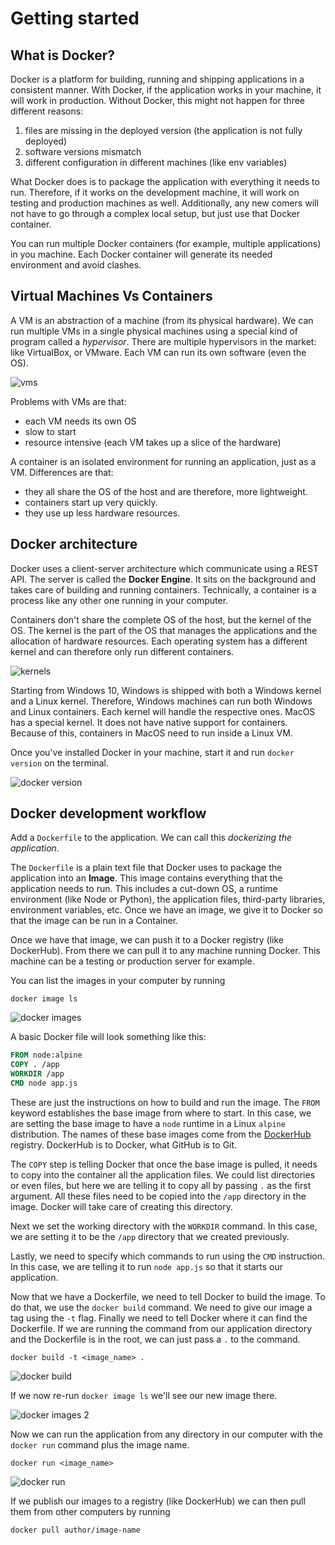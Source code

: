 # Getting started

## What is Docker?

Docker is a platform for building, running and shipping applications in a consistent manner. With Docker, if the application works in your machine, it will work in production. Without Docker, this might not happen for three different reasons:

1. files are missing in the deployed version (the application is not fully deployed)
2. software versions mismatch
3. different configuration in different machines (like env variables)

What Docker does is to package the application with everything it needs to run. Therefore, if it works on the development machine, it will work on testing and production machines as well. Additionally, any new comers will not have to go through a complex local setup, but just use that Docker container.

You can run multiple Docker containers (for example, multiple applications) in you machine. Each Docker container will generate its needed environment and avoid clashes.

## Virtual Machines Vs Containers

A VM is an abstraction of a machine (from its physical hardware). We can run multiple VMs in a single physical machines using a special kind of program called a *hypervisor*. There are multiple hypervisors in the market: like VirtualBox, or VMware. Each VM can run its own software (even the OS).

![vms](img/01_vms.png)

Problems with VMs are that:

- each VM needs its own OS
- slow to start
- resource intensive (each VM takes up a slice of the hardware)

A container is an isolated environment for running an application, just as a VM. Differences are that:

- they all share the OS of the host and are therefore, more lightweight.
- containers start up very quickly.
- they use up less hardware resources.

## Docker architecture

Docker uses a client-server architecture which communicate using a REST API. The server is called the **Docker Engine**. It sits on the background and takes care of building and running containers. Technically, a container is a process like any other one running in your computer.

Containers don't share the complete OS of the host, but the kernel of the OS. The kernel is the part of the OS that manages the applications and the allocation of hardware resources. Each operating system has a different kernel and can therefore only run different containers.

![kernels](img/02_kernels.png)

Starting from Windows 10, Windows is shipped with both a Windows kernel and a Linux kernel. Therefore, Windows machines can run both Windows and Linux containers. Each kernel will handle the respective ones. MacOS has a special kernel. It does not have native support for containers. Because of this, containers in MacOS need to run inside a Linux VM.

Once you've installed Docker in your machine, start it and run `docker version` on the terminal.

![docker version](img/03_docker_version.png)

## Docker development workflow

Add a `Dockerfile` to the application. We can call this *dockerizing the application*.

The `Dockerfile` is a plain text file that Docker uses to package the application into an **Image**. This image contains everything that the application needs to run. This includes a cut-down OS, a runtime environment (like Node or Python), the application files, third-party libraries, environment variables, etc. Once we have an image, we give it to Docker so that the image can be run in a Container.

Once we have that image, we can push it to a Docker registry (like DockerHub). From there we can pull it to any machine running Docker. This machine can be a testing or production server for example.

You can list the images in your computer by running

``` shell
docker image ls
```

![docker images](img/04_docker_images.png)

A basic Docker file will look something like this:

``` dockerfile
FROM node:alpine
COPY . /app
WORKDIR /app
CMD node app.js
```

These are just the instructions on how to build and run the image. The `FROM` keyword establishes the base image from where to start. In this case, we are setting the base image to have a `node` runtime in a Linux `alpine` distribution. The names of these base images come from the [DockerHub](https://hub.docker.com/) registry. DockerHub is to Docker, what GitHub is to Git.

The `COPY` step is telling Docker that once the base image is pulled, it needs to copy into the container all the application files. We could list directories or even files, but here we are telling it to copy all by passing `.` as the first argument. All these files need to be copied into the `/app` directory in the image. Docker will take care of creating this directory.

Next we set the working directory with the `WORKDIR` command. In this case, we are setting it to be the `/app` directory that we created previously.

Lastly, we need to specify which commands to run using the `CMD` instruction. In this case, we are telling it to run `node app.js` so that it starts our application.

Now that we have a Dockerfile, we need to tell Docker to build the image. To do that, we use the `docker build` command. We need to give our image a tag using the `-t` flag. Finally we need to tell Docker where it can find the Dockerfile. If we are running the command from our application directory and the Dockerfile is in the root, we can just pass a `.` to the command.

``` shell
docker build -t <image_name> .
```

![docker build](img/05_docker_build.png)

If we now re-run `docker image ls` we'll see our new image there.

![docker images 2](img/06_docker_images.png)

Now we can run the application from any directory in our computer with the `docker run` command plus the image name.

``` shell
docker run <image_name>
```

![docker run](img/07_docker_run.png)

If we publish our images to a registry (like DockerHub) we can then pull them from other computers by running

``` shell
docker pull author/image-name
```
